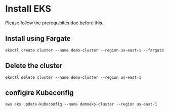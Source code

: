 # Install EKS

Please follow the prerequisites doc before this.

## Install using Fargate

```
eksctl create cluster --name demo-cluster --region us-east-1 --fargate
```

## Delete the cluster

```
eksctl delete cluster --name demo-cluster --region us-east-1
```

## configire Kubeconfig

```
aws eks update-kubeconfig --name demoeks-cluster --region us-east-1
```

